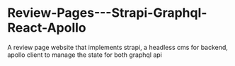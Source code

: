# Review-Pages---Strapi-Graphql-React-Apollo
A review page website that implements strapi, a headless cms for backend, apollo client to manage the state for both graphql api 
